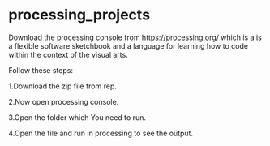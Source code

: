 # processing_projects

Download the processing console from https://processing.org/ which is a  is a flexible software sketchbook and a language for learning how to code within the context of the visual arts.

Follow these steps:
  
  1.Download the zip file from rep.
  
  2.Now open processing console.
  
  3.Open the folder which You need to run.
  
  4.Open the file and run in processing to see the output.
   
